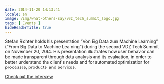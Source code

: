```yaml
---
date: 2014-11-20 14:13:41
locale: en
image: /img/what-others-say/vdz_tech_summit_logo.jpg
tags: [ Events ]
hideHeaderTitle: true
---
```


Stefan Richter holds his presentation “Von Big Data zum Machine Learning” (“From Big Data to Machine Learning”) during the second VDZ Tech Summit on November 20, 2014. His presentation illustrates how user behavior can be made transparent through data analysis and its evaluation, in order to better understand the client's needs and for automated optimization for processes, products, and services. 

[Check out the interview](http://www.vdz-tech-summit.com/konferenz/archiv/2-vdz-tech-summit-2014/interviews-2014/)